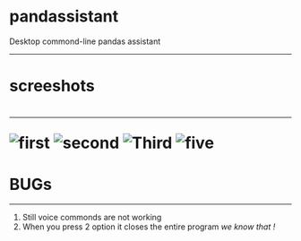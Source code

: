 # pandassistant
Desktop commond-line pandas  assistant
<hr>

<h1>screeshots<h1> 
  
<hr>
  
![first](https://user-images.githubusercontent.com/50815912/82816482-dac90680-9eb8-11ea-8dc4-0a9de9b151e2.png)
![second](https://user-images.githubusercontent.com/50815912/82816502-e3b9d800-9eb8-11ea-83ea-2832c08d1ed2.png)
![Third](https://user-images.githubusercontent.com/50815912/82816512-e6b4c880-9eb8-11ea-99ad-4ff6c0562fda.png)
![five](https://user-images.githubusercontent.com/50815912/82816518-eb797c80-9eb8-11ea-8ed7-09697d7489dd.png)

<h1> BUGs </H1>

<hr>

<p>
  <ol>
    <li>Still voice commonds are not working</li>
    <li>When you press 2 option it closes the entire program<i> we know that ! </i> </l>
    </ol>
</p>
